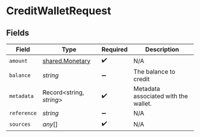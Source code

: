 # CreditWalletRequest


## Fields

| Field                                              | Type                                               | Required                                           | Description                                        |
| -------------------------------------------------- | -------------------------------------------------- | -------------------------------------------------- | -------------------------------------------------- |
| `amount`                                           | [shared.Monetary](../../models/shared/monetary.md) | :heavy_check_mark:                                 | N/A                                                |
| `balance`                                          | *string*                                           | :heavy_minus_sign:                                 | The balance to credit                              |
| `metadata`                                         | Record<string, *string*>                           | :heavy_check_mark:                                 | Metadata associated with the wallet.               |
| `reference`                                        | *string*                                           | :heavy_minus_sign:                                 | N/A                                                |
| `sources`                                          | *any*[]                                            | :heavy_check_mark:                                 | N/A                                                |